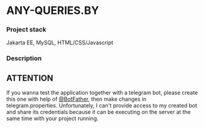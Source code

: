 # ANY-QUERIES.BY

### Project stack
Jakarta EE, MySQL, HTML/CSS/Javascript

### Description

## ATTENTION
If you wanna test the application together with a telegram bot, please create this one with help of <a href="https://t.me/botfather" target="_blank">@BotFather</a>, then make changes in telegram.properties. Unfortunately, I can't provide access to my created bot and share its credentials because it can be executing on the server at the same time with your project running.
